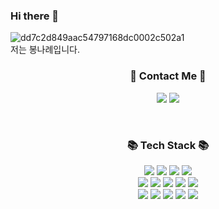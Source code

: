 ### Hi there 👋

![dd7c2d849aac54797168dc0002c502a1](https://user-images.githubusercontent.com/106206920/196387153-0c867f21-f676-48ba-be87-450ee0035cd0.jpg)
<br>
저는 봉나례입니다.

<h3 align="center">🌈 Contact Me 🌈</h3>

<p align="center">
 <a href="https://rebornbb.tistory.com"></a>
 <img src="https://img.shields.io/badge/Tistory-000000?style=for-the-badge&logo=Tistory&logoColor=white">
 
  <a href="mailto:bongnarye@gmail.com">
   <img src="https://img.shields.io/badge/Gmail-d14836?style=flat-square&logo=Gmail&logoColor=white&link=bongnarye7110@gmail.com"/>
  </a>
</p>

<br>

<h3 align="center">📚 Tech Stack 📚</h3>
<p align="center">
<img src="https://img.shields.io/badge/Photoshop-31A8FF?style=for-the-badge&logo=AdobePhotoshop&logoColor=white">
<img src="https://img.shields.io/badge/Illustrator-FF9A00?style=for-the-badge&logo=AdobeIllustrator&logoColor=white">
<img src="https://img.shields.io/badge/InDesign-FF3366?style=for-the-badge&logo=AdobeInDesign&logoColor=white">
<img src="https://img.shields.io/badge/PremierePro-9999FF?style=for-the-badge&logo=AdobePremierePro&logoColor=white">
<br>
<img src="https://img.shields.io/badge/html-E34F26?style=for-the-badge&logo=html5&logoColor=white">
<img src="https://img.shields.io/badge/css-1572B6?style=for-the-badge&logo=css3&logoColor=white">
<img src="https://img.shields.io/badge/javascript-F7DF1E?style=for-the-badge&logo=javascript&logoColor=black">
<img src="https://img.shields.io/badge/jquery-0769AD?style=for-the-badge&logo=jquery&logoColor=white">
<img src="https://img.shields.io/badge/bootstrap-7952B3?style=for-the-badge&logo=bootstrap&logoColor=white">
<br>
<img src="https://img.shields.io/badge/JAVA-007396?style=for-the-badge&logo=java&logoColor=white"> 
<img src="https://img.shields.io/badge/oracle-F80000?style=for-the-badge&logo=oracle&logoColor=white">
<img src="https://img.shields.io/badge/SpringBoot-6DB33F?style=for-the-badge&logo=SpringBoot&logoColor=white">
<img src="https://img.shields.io/badge/Spring-6DB33F?style=for-the-badge&logo=Spring&logoColor=white">
<img src="https://img.shields.io/badge/github-181717?style=for-the-badge&logo=github&logoColor=white">
</p>
